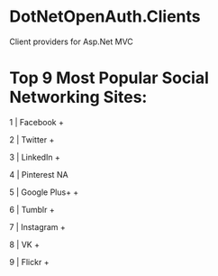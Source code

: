 DotNetOpenAuth.Clients
======================

Client providers for Asp.Net MVC

Top 9 Most Popular Social Networking Sites:
======================

1 | Facebook +

2 | Twitter +

3 | LinkedIn +

4 | Pinterest NA

5 | Google Plus+ +

6 | Tumblr +

7 | Instagram +

8 | VK +

9 | Flickr +
